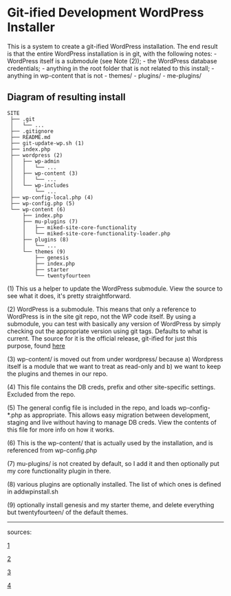 # Git-ified Development WordPress Installer
This is a system to create a git-ified WordPress installation. The end result is that the entire WordPress installation is in git, with the following notes: 
	- WordPress itself is a submodule (see Note (2));
	- the WordPress database credentials;
	- anything in the root folder that is not related to this install;
	- anything in wp-content that is not 
		- themes/ 
		- plugins/ 
		- me-plugins/

## Diagram of resulting install
    SITE
     ├── .git
     │   └── ...
     ├── .gitignore
     ├── README.md
     ├── git-update-wp.sh (1)
     ├── index.php
     ├── wordpress (2)
     │   ├── wp-admin
     │   │   └── ...
     │   ├── wp-content (3)
     │   │   └── ...
     │   └── wp-includes
     │       └── ...
     ├── wp-config-local.php (4)
     ├── wp-config.php (5)
     └── wp-content (6)
         ├── index.php
         ├── mu-plugins (7)
         │   ├── miked-site-core-functionality
         │   └── miked-site-core-functionality-loader.php
         ├── plugins (8)
         │   └── ...
         └── themes (9)
             ├── genesis
             ├── index.php
             ├── starter
             └── twentyfourteen
             

(1) This us a helper to update the WordPress submodule. View the source to see what it does, it's pretty straightforward.

(2) WordPress is a submodule. This means that only a reference to WordPress is in the site git repo, not the WP code itself. By using a submodule, you can test with basically any version of WordPress by simply checking out the appropriate version using git tags. Defaults to what is current. The source for it is the official release, git-ified for just this purpose, found [here](https://github.com/WordPress/WordPress)

(3) wp-content/ is moved out from under wordpress/ because a) Wordpress itself is a module that we want to treat as read-only and b) we want to keep the plugins and themes in our repo.

(4) This file contains the DB creds, prefix and other site-specific settings. Excluded from the repo.

(5) The general config file is included in the repo, and loads wp-config-*.php as appropriate.  This allows easy migration between development, staging and live without having to manage DB creds. View the contents of this file for more info on how it works.

(6) This is the wp-content/ that is actually used by the installation, and is referenced from wp-config.php

(7) mu-plugins/ is not created by default, so I add it and then optionally put my core functionality plugin in there.

(8) various plugins are optionally installed. The list of which ones is defined in addwpinstall.sh

(9) optionally install genesis and my starter theme, and delete everything but twentyfourteen/ of the default themes.


---
sources:

[1](http://blog.g-design.net/post/60019471157/managing-and-deploying-wordpress-with-git)

[2](http://markjaquith.wordpress.com/2011/06/24/wordpress-local-dev-tips/)

[3](http://stevegrunwell.com/blog/keeping-wordpress-under-version-control-with-git/)

[4](http://roybarber.com/version-controlling-wordpress/)
